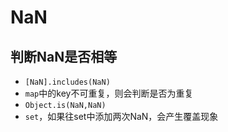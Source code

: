 # NaN

## 判断NaN是否相等

- `[NaN].includes(NaN)`
- `map`中的key不可重复，则会判断是否为重复
- `Object.is(NaN,NaN)`
- `set`，如果往set中添加两次NaN，会产生覆盖现象